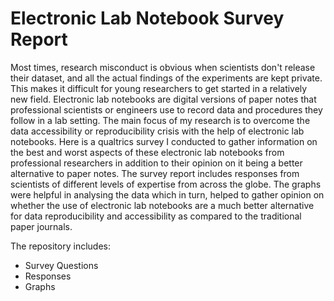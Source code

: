 # Electronic Lab Notebook Survey Report

Most times, research misconduct is obvious when scientists don't release their dataset, and all the actual findings of the experiments are kept private. This makes it difficult for young researchers to get started in a relatively new field. Electronic lab notebooks are digital versions of paper notes that professional scientists or engineers use to record data and procedures they follow in a lab setting. The main focus of my research is to overcome the data accessibility or reproducibility crisis with the help of electronic lab notebooks. Here is a qualtrics survey I conducted to gather information on the best and worst aspects of these electronic lab notebooks from professional researchers in addition to their opinion on it being a better alternative to paper notes.
The survey report includes responses from scientists of different levels of expertise from across the globe. The graphs were helpful in analysing the data which in turn, helped to gather opinion on whether the use of electronic lab notebooks are a much better alternative for data reproducibility and accessibility as compared to the traditional paper journals.

The repository includes:
* Survey Questions
* Responses
* Graphs
